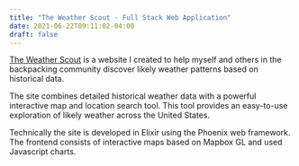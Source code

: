 ```yaml
---
title: "The Weather Scout - Full Stack Web Application"
date: 2021-06-22T09:11:02-04:00
draft: false
---
```




[The Weather Scout](https://www.theweatherscout.com) is a website I created to help myself and others in the backpacking community discover likely weather patterns based on historical data.

The site combines detailed historical weather data with a powerful interactive map and location search tool. This tool provides an easy-to-use exploration of likely weather across the United States.

Technically the site is developed in Elixir using the Phoenix web framework. The frontend consists of interactive maps based on Mapbox GL and used Javascript charts.

